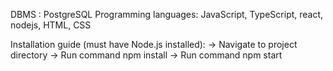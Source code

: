 DBMS : PostgreSQL
Programming languages: JavaScript, TypeScript, react, nodejs, HTML, CSS

Installation guide (must have Node.js installed):
-> Navigate to project directory 
-> Run command npm install 
-> Run command npm start
